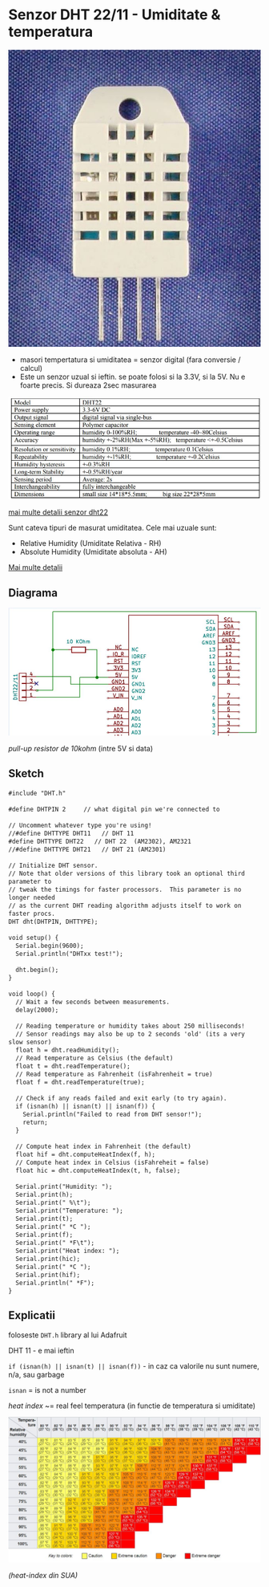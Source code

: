 <h1>Senzor DHT 22/11 - Umiditate & temperatura</h1>

<img src="_img/5/dht-poza.JPG" alt="dht-poza" />

- masori tempertatura si umiditatea
       = senzor digital (fara conversie / calcul)
- Este un senzor uzual si ieftin. se poate folosi si la 3.3V, si la 5V. Nu e foarte precis. Si dureaza 2sec masurarea

<img src="_img/5/specificatii tehnice.JPG" alt="specificatii tehnice" />

[mai multe detalii senzor dht22](https://www.sparkfun.com/datasheets/Sensors/Temperature/DHT22.pdf)

Sunt cateva tipuri de masurat umiditatea. Cele mai uzuale sunt:
- Relative Humidity (Umiditate Relativa - RH)
- Absolute Humidity (Umiditate absoluta - AH)

[Mai multe detalii](https://en.wikipedia.org/wiki/Humidity#Relative_humidity)


<h2>Diagrama</h2>

<img src="_img/5/diagrama.JPG" alt="diagrama" />

<i>pull-up resistor de 10kohm</i> (intre 5V si data)


<h2>Sketch</h2>

```
#include "DHT.h"

#define DHTPIN 2     // what digital pin we're connected to

// Uncomment whatever type you're using!
//#define DHTTYPE DHT11   // DHT 11
#define DHTTYPE DHT22   // DHT 22  (AM2302), AM2321
//#define DHTTYPE DHT21   // DHT 21 (AM2301)

// Initialize DHT sensor.
// Note that older versions of this library took an optional third parameter to
// tweak the timings for faster processors.  This parameter is no longer needed
// as the current DHT reading algorithm adjusts itself to work on faster procs.
DHT dht(DHTPIN, DHTTYPE);

void setup() {
  Serial.begin(9600);
  Serial.println("DHTxx test!");

  dht.begin();
}

void loop() {
  // Wait a few seconds between measurements.
  delay(2000);

  // Reading temperature or humidity takes about 250 milliseconds!
  // Sensor readings may also be up to 2 seconds 'old' (its a very slow sensor)
  float h = dht.readHumidity();
  // Read temperature as Celsius (the default)
  float t = dht.readTemperature();
  // Read temperature as Fahrenheit (isFahrenheit = true)
  float f = dht.readTemperature(true);

  // Check if any reads failed and exit early (to try again).
  if (isnan(h) || isnan(t) || isnan(f)) {
    Serial.println("Failed to read from DHT sensor!");
    return;
  }

  // Compute heat index in Fahrenheit (the default)
  float hif = dht.computeHeatIndex(f, h);
  // Compute heat index in Celsius (isFahreheit = false)
  float hic = dht.computeHeatIndex(t, h, false);

  Serial.print("Humidity: ");
  Serial.print(h);
  Serial.print(" %\t");
  Serial.print("Temperature: ");
  Serial.print(t);
  Serial.print(" *C ");
  Serial.print(f);
  Serial.print(" *F\t");
  Serial.print("Heat index: ");
  Serial.print(hic);
  Serial.print(" *C ");
  Serial.print(hif);
  Serial.println(" *F");
}
```


<h2>Explicatii</h2>


foloseste `DHT.h` library al lui Adafruit

DHT 11 - e mai ieftin

`if (isnan(h) || isnan(t) || isnan(f))` - in caz ca valorile nu sunt numere, n/a, sau garbage

`isnan` = is not a number

<i>heat index</i> ~= real feel temperatura (in functie de temperatura si umiditate)

<img src="_img/5/heat index - din SUA.JPG" alt="heat index - din SUA" />

<i>(heat-index din SUA)</i>